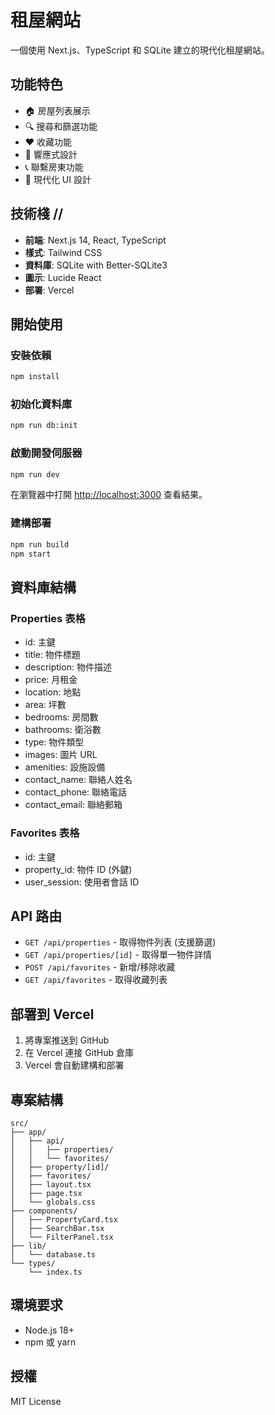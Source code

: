 # 租屋網站

一個使用 Next.js、TypeScript 和 SQLite 建立的現代化租屋網站。

## 功能特色

- 🏠 房屋列表展示
- 🔍 搜尋和篩選功能
- ❤️ 收藏功能
- 📱 響應式設計
- 📞 聯繫房東功能
- 🎨 現代化 UI 設計

## 技術棧 //

- **前端**: Next.js 14, React, TypeScript
- **樣式**: Tailwind CSS
- **資料庫**: SQLite with Better-SQLite3
- **圖示**: Lucide React
- **部署**: Vercel

## 開始使用

### 安裝依賴

```bash
npm install
```

### 初始化資料庫

```bash
npm run db:init
```

### 啟動開發伺服器

```bash
npm run dev
```

在瀏覽器中打開 [http://localhost:3000](http://localhost:3000) 查看結果。

### 建構部署

```bash
npm run build
npm start
```

## 資料庫結構

### Properties 表格
- id: 主鍵
- title: 物件標題
- description: 物件描述
- price: 月租金
- location: 地點
- area: 坪數
- bedrooms: 房間數
- bathrooms: 衛浴數
- type: 物件類型
- images: 圖片 URL
- amenities: 設施設備
- contact_name: 聯絡人姓名
- contact_phone: 聯絡電話
- contact_email: 聯絡郵箱

### Favorites 表格
- id: 主鍵
- property_id: 物件 ID (外鍵)
- user_session: 使用者會話 ID

## API 路由

- `GET /api/properties` - 取得物件列表 (支援篩選)
- `GET /api/properties/[id]` - 取得單一物件詳情
- `POST /api/favorites` - 新增/移除收藏
- `GET /api/favorites` - 取得收藏列表

## 部署到 Vercel

1. 將專案推送到 GitHub
2. 在 Vercel 連接 GitHub 倉庫
3. Vercel 會自動建構和部署

## 專案結構

```
src/
├── app/
│   ├── api/
│   │   ├── properties/
│   │   └── favorites/
│   ├── property/[id]/
│   ├── favorites/
│   ├── layout.tsx
│   ├── page.tsx
│   └── globals.css
├── components/
│   ├── PropertyCard.tsx
│   ├── SearchBar.tsx
│   └── FilterPanel.tsx
├── lib/
│   └── database.ts
└── types/
    └── index.ts
```

## 環境要求

- Node.js 18+
- npm 或 yarn

## 授權

MIT License
